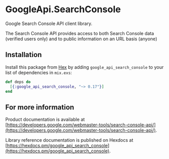 # GoogleApi.SearchConsole

Google Search Console API client library.

The Search Console API provides access to both Search Console data (verified users only) and to public information on an URL basis (anyone)

## Installation

Install this package from [Hex](https://hex.pm) by adding
`google_api_search_console` to your list of dependencies in `mix.exs`:

```elixir
def deps do
  [{:google_api_search_console, "~> 0.17"}]
end
```

## For more information

Product documentation is available at [https://developers.google.com/webmaster-tools/search-console-api/](https://developers.google.com/webmaster-tools/search-console-api/).

Library reference documentation is published on Hexdocs at
[https://hexdocs.pm/google_api_search_console](https://hexdocs.pm/google_api_search_console).
